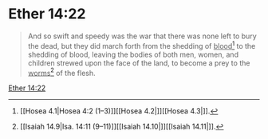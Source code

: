 # Ether 14:22

> And so swift and speedy was the war that there was none left to bury the dead, but they did march forth from the shedding of <u>blood</u>[^a] to the shedding of blood, leaving the bodies of both men, women, and children strewed upon the face of the land, to become a prey to the <u>worms</u>[^b] of the flesh.

[Ether 14:22](https://www.churchofjesuschrist.org/study/scriptures/bofm/ether/14?lang=eng&id=p22#p22)


[^a]: [[Hosea 4.1|Hosea 4:2 (1–3)]][[Hosea 4.2|]][[Hosea 4.3|]].  
[^b]: [[Isaiah 14.9|Isa. 14:11 (9–11)]][[Isaiah 14.10|]][[Isaiah 14.11|]].  
